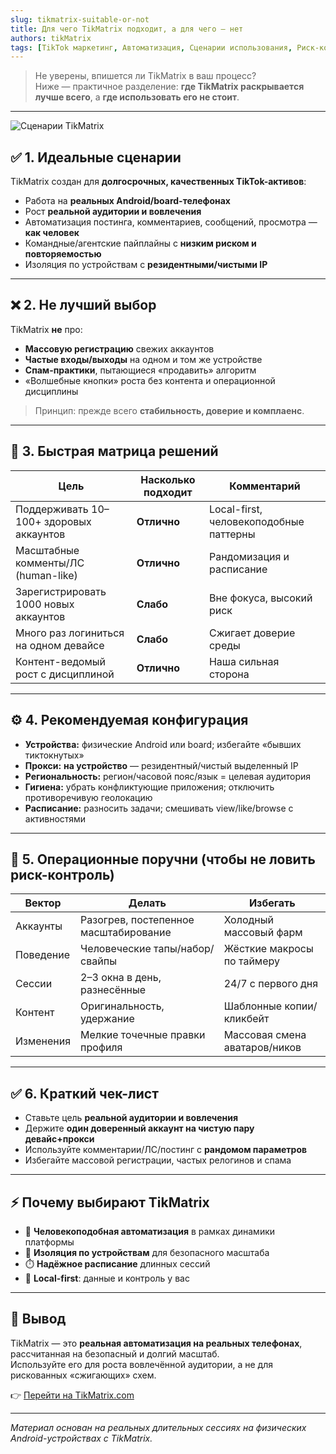 ```yaml
---
slug: tikmatrix-suitable-or-not
title: Для чего TikMatrix подходит, а для чего — нет
authors: tikMatrix
tags: [TikTok маркетинг, Автоматизация, Сценарии использования, Риск-контроль, TikMatrix]
---
```


> Не уверены, впишется ли TikMatrix в ваш процесс?  
> Ниже — практичное разделение: **где TikMatrix раскрывается лучше всего**, а **где использовать его не стоит**.

<!-- truncate -->
---
![Сценарии TikMatrix](/img/blog/tikmatrix-suitable.webp)

## ✅ 1. Идеальные сценарии

TikMatrix создан для **долгосрочных, качественных TikTok-активов**:

- Работа на **реальных Android/board-телефонах**  
- Рост **реальной аудитории и вовлечения**  
- Автоматизация постинга, комментариев, сообщений, просмотра — **как человек**  
- Командные/агентские пайплайны с **низким риском и повторяемостью**  
- Изоляция по устройствам с **резидентными/чистыми IP**

---

## ❌ 2. Не лучший выбор

TikMatrix **не** про:

- **Массовую регистрацию** свежих аккаунтов  
- **Частые входы/выходы** на одном и том же устройстве  
- **Спам-практики**, пытающиеся «продавить» алгоритм  
- «Волшебные кнопки» роста без контента и операционной дисциплины

> Принцип: прежде всего **стабильность, доверие и комплаенс**.

---

## 🧭 3. Быстрая матрица решений

| Цель | Насколько подходит | Комментарий |
|---|---|---|
| Поддерживать 10–100+ здоровых аккаунтов | **Отлично** | Local-first, человекоподобные паттерны |
| Масштабные комменты/ЛС (human-like) | **Отлично** | Рандомизация и расписание |
| Зарегистрировать 1000 новых аккаунтов | **Слабо** | Вне фокуса, высокий риск |
| Много раз логиниться на одном девайсе | **Слабо** | Сжигает доверие среды |
| Контент-ведомый рост с дисциплиной | **Отлично** | Наша сильная сторона |

---

## ⚙️ 4. Рекомендуемая конфигурация

- **Устройства:** физические Android или board; избегайте «бывших тиктокнутых»  
- **Прокси:** **на устройство** — резидентный/чистый выделенный IP  
- **Региональность:** регион/часовой пояс/язык = целевая аудитория  
- **Гигиена:** убрать конфликтующие приложения; отключить противоречивую геолокацию  
- **Расписание:** разносить задачи; смешивать view/like/browse с активностями

---

## 🧩 5. Операционные поручни (чтобы не ловить риск-контроль)

| Вектор | Делать | Избегать |
|---|---|---|
| Аккаунты | Разогрев, постепенное масштабирование | Холодный массовый фарм |
| Поведение | Человеческие тапы/набор/свайпы | Жёсткие макросы по таймеру |
| Сессии | 2–3 окна в день, разнесённые | 24/7 с первого дня |
| Контент | Оригинальность, удержание | Шаблонные копии/кликбейт |
| Изменения | Мелкие точечные правки профиля | Массовая смена аватаров/ников |

---

## ✅ 6. Краткий чек-лист

- Ставьте цель **реальной аудитории и вовлечения**  
- Держите **один доверенный аккаунт на чистую пару девайс+прокси**  
- Используйте комментарии/ЛС/постинг с **рандомом параметров**  
- Избегайте массовой регистрации, частых релогинов и спама

---

## ⚡ Почему выбирают TikMatrix

- 🤖 **Человекоподобная автоматизация** в рамках динамики платформы  
- 🧩 **Изоляция по устройствам** для безопасного масштаба  
- ⏱️ **Надёжное расписание** длинных сессий  
- 🔐 **Local-first**: данные и контроль у вас

---

## 🏁 Вывод

TikMatrix — это **реальная автоматизация на реальных телефонах**, рассчитанная на безопасный и долгий масштаб.  
Используйте его для роста вовлечённой аудитории, а не для рискованных «сжигающих» схем.

👉 [Перейти на TikMatrix.com](https://www.tikmatrix.com)

---

_Материал основан на реальных длительных сессиях на физических Android-устройствах с TikMatrix._
